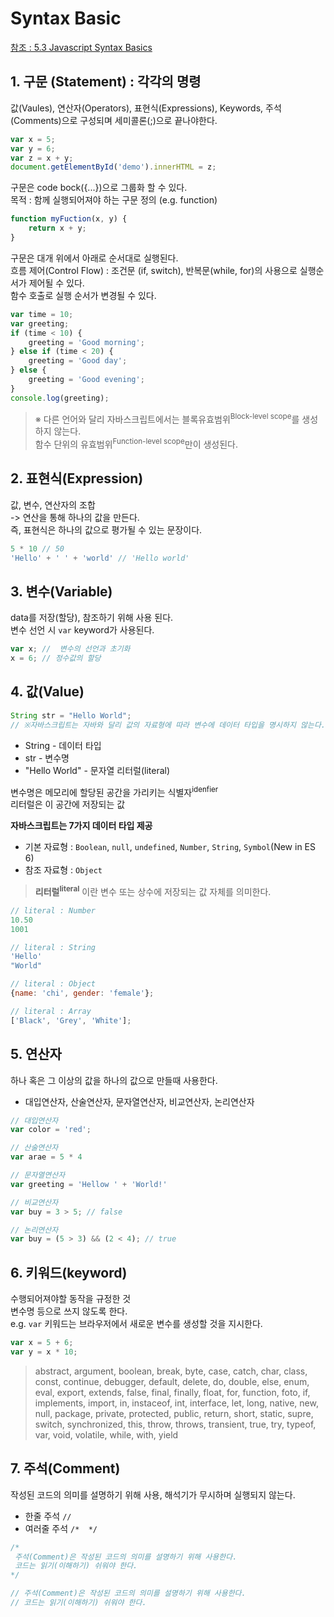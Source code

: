 # Syntax Basic

[참조 : 5.3 Javascript Syntax Basics](http://poiemaweb.com/js-syntax-basics)

## 1. 구문 (Statement) : 각각의 명령

값(Vaules), 연산자(Operators), 표현식(Expressions), Keywords, 주석(Comments)으로 구성되며 세미콜론(;)으로 끝나야한다.

```javascript
var x = 5;
var y = 6;
var z = x + y;
document.getElementById('demo').innerHTML = z;
```

구문은 code bock({...})으로 그룹화 할 수 있다.  
목적 : 함께 실행되어져야 하는 구문 정의 (e.g. function)

```javascript
function myFuction(x, y) {
    return x + y;
}
```

구문은 대개 위에서 아래로 순서대로 실행된다.  
흐름 제어(Control Flow) : 조건문 (if, switch), 반복문(while, for)의 사용으로 실행순서가 제어될 수 있다.  
함수 호출로 실행 순서가 변경될 수 있다.  

```javascript
var time = 10;
var greeting;
if (time < 10) {
    greeting = 'Good morning';
} else if (time < 20) {
    greeting = 'Good day';
} else {
    greeting = 'Good evening';
}
console.log(greeting);
```

> ※ 다른 언어와 달리 자바스크립트에서는 블록유효범위<sup>Block-level scope</sup>를 생성하지 않는다.  
> 함수 단위의 유효범위<sup>Function-level scope</sup>만이 생성된다.


## 2. 표현식(Expression)

값, 변수, 연산자의 조합  
-> 연산을 통해 하나의 값을 만든다.  
즉, 표현식은 하나의 값으로 평가될 수 있는 문장이다.  

```javascript
5 * 10 // 50
'Hello' + ' ' + 'world' // 'Hello world' 
```

## 3. 변수(Variable)
data를 저장(할당), 참조하기 위해 사용 된다.  
변수 선언 시 `var` keyword가 사용된다. 

```javascript 
var x; //  변수의 선언과 초기화
x = 6; // 정수값의 할당
```
## 4. 값(Value)

```java 
String str = "Hello World";
// ※자바스크립트는 자바와 달리 값의 자료형에 따라 변수에 데이터 타입을 명시하지 않는다.
```

+ String - 데이터 타입  
+ str - 변수명  
+ "Hello World" - 문자열 리터럴(literal)

변수명은 메모리에 할당된 공간을 가리키는 식별자<sup>idenfier</sup>  
리터럴은 이 공간에 저장되는 값

**자바스크립트는 7가지 데이터 타입 제공**
+ 기본 자료형 : `Boolean`, `null`, `undefined`, `Number`, `String`, `Symbol`(New in ES 6)
+ 참조 자료형 : `Object`

> **리터럴<sup>literal</sup>** 이란 변수 또는 상수에 저장되는 값 자체를 의미한다.
```javascript
// literal : Number
10.50
1001

// literal : String
'Hello'
"World"

// literal : Object
{name: 'chi', gender: 'female'};

// literal : Array
['Black', 'Grey', 'White'];
```

## 5. 연산자

하나 혹은 그 이상의 값을 하나의 값으로 만들때 사용한다.  
- 대입연산자, 산술연산자, 문자열연산자, 비교연산자, 논리연산자

```javascript
// 대입연산자
var color = 'red';

// 산술연산자
var arae = 5 * 4

// 문자열연산자
var greeting = 'Hellow ' + 'World!'

// 비교연산자
var buy = 3 > 5; // false

// 논리연산자
var buy = (5 > 3) && (2 < 4); // true
```

## 6. 키워드(keyword)
수행되어져야할 동작을 규정한 것  
변수명 등으로 쓰지 않도록 한다.  
e.g. `var` 키워드는 브라우저에서 새로운 변수를 생성할 것을 지시한다.

```javascript
var x = 5 + 6;
var y = x * 10;
```

> abstract, argument, boolean, break, byte, case, catch, char, class, const, continue, debugger, default, delete, do, double, else, enum, eval, export, extends, false, final, finally, float, for, function, foto, if, implements, import, in, instaceof, int, interface, let, long, native, new, null, package, private, protected, public, return, short, static, supre, switch, synchronized, this, throw, throws, transient, true, try, typeof, var, void, volatile, while, with, yield 

## 7. 주석(Comment)

작성된 코드의 의미를 설명하기 위해 사용, 해석기가 무시하며 실행되지 않는다.
+ 한줄 주석 `//` 
+ 여러줄 주석 `/*  */`

```javascript
/*
 주석(Comment)은 작성된 코드의 의미를 설명하기 위해 사용한다.
 코드는 읽기(이해하기) 쉬워야 한다.
*/

// 주석(Comment)은 작성된 코드의 의미를 설명하기 위해 사용한다.
// 코드는 읽기(이해하기) 쉬워야 한다.
```